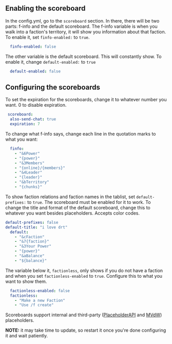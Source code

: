 ## Enabling the scoreboard
In the config.yml, go to the `scoreboard` section. In there, there will be two parts: f-info and the default scoreboard. The f-info variable is when you walk into a faction's territory, it will show you information about that faction. To enable it, set `finfo-enabled:` to `true`.
```yaml
  finfo-enabled: false
```
The other variable is the default scoreboard. This will constantly show. To enable it, change `default-enabled:` to `true`
```yaml
  default-enabled: false
```
## Configuring the scoreboards
To set the expiration for the scoreboards, change it to whatever number you want. 0 to disable expiration.

```yaml
 scoreboard:
  also-send-chat: true
  expiration: 7
```


To change what f-info says, change each line in the quotation marks to what you want:

```yaml
  finfo:
    - "&6Power"
    - "{power}"
    - "&3Members"
    - "{online}/{members}"
    - "&4Leader"
    - "{leader}"
    - "&bTerritory"
    - "{chunks}"
```

To show faction relations and faction names in the tablist, set `default-prefixes:` to `true`. The scoreboard must be enabled for it to work. To change the title and format of the default scoreboard, change this to whatever you want besides placeholders. Accepts color codes.
```yaml
default-prefixes: false
default-title: "i love drt"
  default:
    - "&cFaction"
    - "&7{faction}"
    - "&3Your Power"
    - "{power}"
    - "&aBalance"
    - "${balance}"
```
The variable below it, `factionless`, only shows if you do not have a faction and when you set `factionless-enabled` to `true`. Configure this to what you want to show them.
```yaml
  factionless-enabled: false
  factionless:
    - "Make a new Faction"
    - "Use /f create"
```

Scoreboards support internal and third-party ([PlaceholderAPI](https://www.spigotmc.org/resources/placeholderapi.6245/) and [MVdW](https://www.spigotmc.org/resources/mvdwplaceholderapi.11182/)) placeholders.

**NOTE:** it may take time to update, so restart it once you're done configuring it and wait patiently.